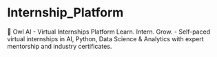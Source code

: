 # Internship_Platform
🦉 Owl AI - Virtual Internships Platform  Learn. Intern. Grow. - Self-paced virtual internships in AI, Python, Data Science &amp; Analytics with expert mentorship and industry certificates.
